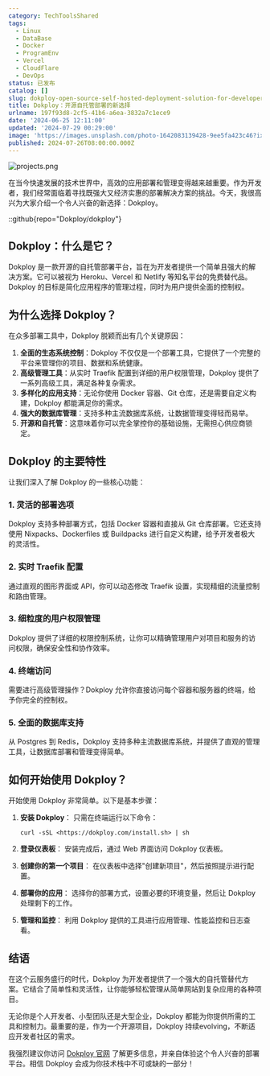 ```yaml
---
category: TechToolsShared
tags:
  - Linux
  - DataBase
  - Docker
  - ProgramEnv
  - Vercel
  - CloudFlare
  - DevOps
status: 已发布
catalog: []
slug: dokploy-open-source-self-hosted-deployment-solution-for-developers
title: Dokploy：开源自托管部署的新选择
urlname: 197f93d8-2cf5-41b6-a6ea-3832a7c1ece9
date: '2024-06-25 12:11:00'
updated: '2024-07-29 00:29:00'
image: 'https://images.unsplash.com/photo-1642083139428-9ee5fa423c46?ixlib=rb-4.0.3&q=85&fm=jpg&crop=entropy&cs=srgb'
published: 2024-07-26T08:00:00.000Z
---
```


![projects.png](https://prod-files-secure.s3.us-west-2.amazonaws.com/5d24fe63-e567-4804-86f9-9fdc62e13082/adfdc1fe-2109-46ac-9ad4-f50e8631f20c/projects.png?X-Amz-Algorithm=AWS4-HMAC-SHA256&X-Amz-Content-Sha256=UNSIGNED-PAYLOAD&X-Amz-Credential=ASIAZI2LB4662LMR4AXR%2F20250209%2Fus-west-2%2Fs3%2Faws4_request&X-Amz-Date=20250209T053425Z&X-Amz-Expires=3600&X-Amz-Security-Token=IQoJb3JpZ2luX2VjEIT%2F%2F%2F%2F%2F%2F%2F%2F%2F%2FwEaCXVzLXdlc3QtMiJHMEUCIFsTtkPuD6omPokOo5YcfaXwa6v0OUFgmkJST6cGhtuGAiEAnp6P1bZNMY%2FD%2FOUkDk2fXmLH1JxOm3jUpe%2BXy4wRNs4qiAQInP%2F%2F%2F%2F%2F%2F%2F%2F%2F%2FARAAGgw2Mzc0MjMxODM4MDUiDJgu%2B2BNqdX18MXSKircA4ZBq89xFH8sWS5YeH04mAWH8QQGrc%2BgL59LnS%2FE8tvmccrwK1B90LDCivygWUuN6V465gq8A2nri%2B3gFNORUFuHprjY%2FLpo%2BaAC9p6TB0rdsp8VaOwmGEuhmJzGmeTZLX04MJ33%2F%2BHcuVJ4LBB7cB1ix3yoC5M4iumAn7EQBnlYjv9kNsqbscVvUgwudbCMGG2WOH1B0x4qrsSB99bvEs7KEsVEecbIZDZpN2Ixy0ujQIqBb26ra7exjLp7su%2BYaWjrvXx4VgZdXgXJLPTNiOC63v1YcRiRUynQCrjHAZQ5gxEhVBsV1fOa7rg1heEaw5TlqUQcSUox2O9DrEj2vkkAme7kly5PJfkWt30k6tc6Q%2BINNJQjKGRn%2Fi%2BAIizS34Z4rFXHFTXtCvj31C97sQGfPtfDGGR8ROKaBpsmFxyy1bHylOoKV7gAMzKTCDXWbYiFsK2VgIMf0P9v5IM9nW%2BIH%2FOr4%2BYocdnT40fB0f9MrixQQRxrj9OqjoH9J%2BZch03QX5%2FOGo%2FE6sP3GZPjS5IZwq2xL4OQiA1WLsCWEbd22kbmPQLuGf10LtR9oi46czgfrcO4lI4B68dczmfNhDk1dkR%2FfvmbZZgqBvylWepeLX5VuCaj9M0tMzARMPO9oL0GOqUBOMNZCY4SpANGg7JdLN%2BaP0A3BqFFw3OcdKL3PI8x1FcS1m544IER9IIzs4Tnawh2Vem5wcnzPqh7i7bpTipBsSqtOMQ97kO50dxOK7LSyH%2BK6XId2%2BL4O0G6su6JliDKUTA06uEf7aAjPp3Ex84Ney%2BoynNtMvQ6yCFYobr5qZ2Tj7hwoNh0I9G2eKIKM7rAq2ST9BYtSmY%2FWXJYZ3C9zSWF0%2Fz1&X-Amz-Signature=c04c10ab7567a6ef132176a7d43c5aa2947f04115b4cf0aaf23eac48776f98a0&X-Amz-SignedHeaders=host&x-id=GetObject)


在当今快速发展的技术世界中，高效的应用部署和管理变得越来越重要。作为开发者，我们经常面临着寻找既强大又经济实惠的部署解决方案的挑战。今天，我很高兴为大家介绍一个令人兴奋的新选择：Dokploy。


::github{repo="Dokploy/dokploy"}


## Dokploy：什么是它？


Dokploy 是一款开源的自托管部署平台，旨在为开发者提供一个简单且强大的解决方案。它可以被视为 Heroku、Vercel 和 Netlify 等知名平台的免费替代品。Dokploy 的目标是简化应用程序的管理过程，同时为用户提供全面的控制权。


## 为什么选择 Dokploy？


在众多部署工具中，Dokploy 脱颖而出有几个关键原因：

1. **全面的生态系统控制**：Dokploy 不仅仅是一个部署工具，它提供了一个完整的平台来管理你的项目、数据和系统健康。
2. **高级管理工具**：从实时 Traefik 配置到详细的用户权限管理，Dokploy 提供了一系列高级工具，满足各种复杂需求。
3. **多样化的应用支持**：无论你使用 Docker 容器、Git 仓库，还是需要自定义构建，Dokploy 都能满足你的需求。
4. **强大的数据库管理**：支持多种主流数据库系统，让数据管理变得轻而易举。
5. **开源和自托管**：这意味着你可以完全掌控你的基础设施，无需担心供应商锁定。

## Dokploy 的主要特性


让我们深入了解 Dokploy 的一些核心功能：


### 1. 灵活的部署选项


Dokploy 支持多种部署方式，包括 Docker 容器和直接从 Git 仓库部署。它还支持使用 Nixpacks、Dockerfiles 或 Buildpacks 进行自定义构建，给予开发者极大的灵活性。


### 2. 实时 Traefik 配置


通过直观的图形界面或 API，你可以动态修改 Traefik 设置，实现精细的流量控制和路由管理。


### 3. 细粒度的用户权限管理


Dokploy 提供了详细的权限控制系统，让你可以精确管理用户对项目和服务的访问权限，确保安全性和协作效率。


### 4. 终端访问


需要进行高级管理操作？Dokploy 允许你直接访问每个容器和服务器的终端，给予你完全的控制权。


### 5. 全面的数据库支持


从 Postgres 到 Redis，Dokploy 支持多种主流数据库系统，并提供了直观的管理工具，让数据库部署和管理变得简单。


## 如何开始使用 Dokploy？


开始使用 Dokploy 非常简单。以下是基本步骤：

1. **安装 Dokploy**：
只需在终端运行以下命令：

	```text
	curl -sSL <https://dokploy.com/install.sh> | sh
	```

2. **登录仪表板**：
安装完成后，通过 Web 界面访问 Dokploy 仪表板。
3. **创建你的第一个项目**：
在仪表板中选择"创建新项目"，然后按照提示进行配置。
4. **部署你的应用**：
选择你的部署方式，设置必要的环境变量，然后让 Dokploy 处理剩下的工作。
5. **管理和监控**：
利用 Dokploy 提供的工具进行应用管理、性能监控和日志查看。

## 结语


在这个云服务盛行的时代，Dokploy 为开发者提供了一个强大的自托管替代方案。它结合了简单性和灵活性，让你能够轻松管理从简单网站到复杂应用的各种项目。


无论你是个人开发者、小型团队还是大型企业，Dokploy 都能为你提供所需的工具和控制力。最重要的是，作为一个开源项目，Dokploy 持续evolving，不断适应开发者社区的需求。


我强烈建议你访问 [Dokploy 官网](https://dokploy.com/) 了解更多信息，并亲自体验这个令人兴奋的部署平台。相信 Dokploy 会成为你技术栈中不可或缺的一部分！

